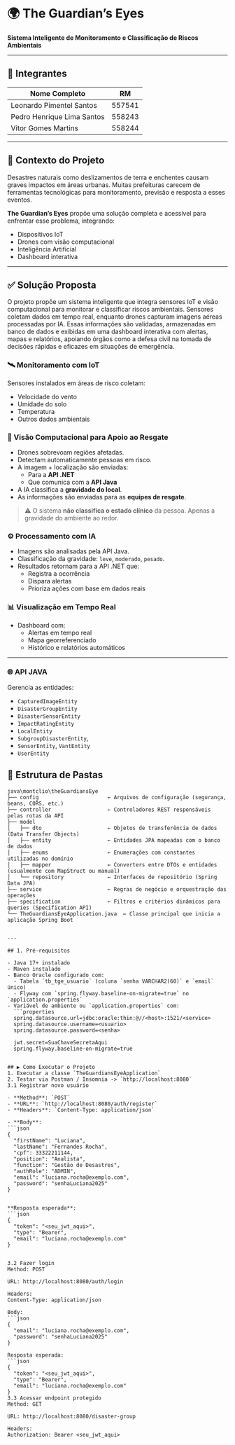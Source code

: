 # 🌍 The Guardian’s Eyes

**Sistema Inteligente de Monitoramento e Classificação de Riscos Ambientais**

---

## 👥 Integrantes

| Nome Completo                | RM     |
|-----------------------------|--------|
| Leonardo Pimentel Santos    | 557541 |
| Pedro Henrique Lima Santos | 558243 |
| Vitor Gomes Martins         | 558244 |

---

## 🧠 Contexto do Projeto

Desastres naturais como deslizamentos de terra e enchentes causam graves impactos em áreas urbanas. Muitas prefeituras carecem de ferramentas tecnológicas para monitoramento, previsão e resposta a esses eventos.

**The Guardian’s Eyes** propõe uma solução completa e acessível para enfrentar esse problema, integrando:

- Dispositivos IoT
- Drones com visão computacional
- Inteligência Artificial
- Dashboard interativa

---

## ✅ Solução Proposta
O projeto propõe um sistema inteligente que integra sensores IoT e visão computacional para monitorar e classificar riscos ambientais. Sensores coletam dados em tempo real, enquanto drones capturam imagens aéreas processadas por IA. Essas informações são validadas, armazenadas em banco de dados e exibidas em uma dashboard interativa com alertas, mapas e relatórios, apoiando órgãos como a defesa civil na tomada de decisões rápidas e eficazes em situações de emergência.

### 🛰️ Monitoramento com IoT
Sensores instalados em áreas de risco coletam:
- Velocidade do vento
- Umidade do solo
- Temperatura
- Outros dados ambientais

### 🚁 Visão Computacional para Apoio ao Resgate
- Drones sobrevoam regiões afetadas.
- Detectam automaticamente pessoas em risco.
- A imagem + localização são enviadas:
  - Para a **API .NET**
  - Que comunica com a **API Java**
- A IA classifica a **gravidade do local**.
- As informações são enviadas para as **equipes de resgate**.

> ⚠️ O sistema **não classifica o estado clínico** da pessoa. Apenas a gravidade do ambiente ao redor.

### ⚙️ Processamento com IA
- Imagens são analisadas pela API Java.
- Classificação da gravidade: `leve`, `moderado`, `pesado`.
- Resultados retornam para a API .NET que:
  - Registra a ocorrência
  - Dispara alertas
  - Prioriza ações com base em dados reais

### 📊 Visualização em Tempo Real
- Dashboard com:
  - Alertas em tempo real
  - Mapa georreferenciado
  - Histórico e relatórios automáticos

---


### 🌐 API JAVA
Gerencia as entidades:
- `CapturedImageEntity`
- `DisasterGroupEntity`
- `DisasterSensorEntity`
- `ImpactRatingEntity`
- `LocalEntity`
- `SubgroupDisasterEntity`,
- `SensorEntity`, `VantEntity`
- `UserEntity`


## 📁 Estrutura de Pastas

```text
java\montclio\theGuardiansEye
├── config                      ← Arquivos de configuração (segurança, beans, CORS, etc.)
├── controller                  ← Controladores REST responsáveis pelas rotas da API
├── model
│   ├── dto                     ← Objetos de transferência de dados (Data Transfer Objects)
│   ├── entity                  ← Entidades JPA mapeadas com o banco de dados
│   ├── enums                   ← Enumerações com constantes utilizadas no domínio
│   ├── mapper                  ← Converters entre DTOs e entidades (usualmente com MapStruct ou manual)
│   └── repository              ← Interfaces de repositório (Spring Data JPA)
├── service                     ← Regras de negócio e orquestração das operações
├── specification               ← Filtros e critérios dinâmicos para queries (Specification API)
└── TheGuardiansEyeApplication.java  ← Classe principal que inicia a aplicação Spring Boot


---

## 1. Pré-requisitos

- Java 17+ instalado  
- Maven instalado  
- Banco Oracle configurado com:
  - Tabela `tb_tge_usuario` (coluna `senha VARCHAR2(60)` e `email` único)
  - Flyway com `spring.flyway.baseline-on-migrate=true` no `application.properties`  
- Variável de ambiente ou `application.properties` com:
  ```properties
  spring.datasource.url=jdbc:oracle:thin:@//<host>:1521/<service>
  spring.datasource.username=<usuario>
  spring.datasource.password=<senha>

  jwt.secret=SuaChaveSecretaAqui
  spring.flyway.baseline-on-migrate=true
  

## ▶️ Como Executar o Projeto
1. Executar a classe `TheGuardiansEyeApplication`
2. Testar via Postman / Insomnia -> `http://localhost:8080`
3.1 Registrar novo usuário

- **Method**: `POST`  
- **URL**: `http://localhost:8080/auth/register`  
- **Headers**: `Content-Type: application/json`

- **Body**:
```json
{
  "firstName": "Luciana",
  "lastName": "Fernandes Rocha",
  "cpf": 33322211144,
  "position": "Analista",
  "function": "Gestão de Desastres",
  "authRole": "ADMIN",
  "email": "luciana.rocha@exemplo.com",
  "password": "senhaLuciana2025"
}


**Resposta esperada**:
```json
{
  "token": "<seu_jwt_aqui>",
  "type": "Bearer",
  "email": "luciana.rocha@exemplo.com"
}


3.2 Fazer login
Method: POST

URL: http://localhost:8080/auth/login

Headers:
Content-Type: application/json

Body:
```json
{
  "email": "luciana.rocha@exemplo.com",
  "password": "senhaLuciana2025"
}

Resposta esperada:
```json
{
  "token": "<seu_jwt_aqui>",
  "type": "Bearer",
  "email": "luciana.rocha@exemplo.com"
}
3.3 Acessar endpoint protegido
Method: GET

URL: http://localhost:8080/disaster-group

Headers:
Authorization: Bearer <seu_jwt_aqui>


